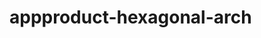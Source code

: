  # appproduct-hexagonal-arch                 
            
         
                      
       
            
                 
              
                    
     
     
        
  
 
 
